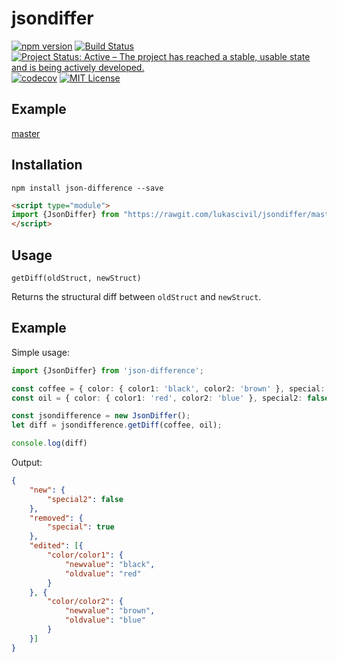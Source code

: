 # jsondiffer

[![npm version](http://img.shields.io/npm/v/json-difference.svg?style=flat)](https://www.npmjs.com/package/json-difference "View this project on npm")
[![Build Status](https://travis-ci.org/lukascivil/jsondiffer.svg?branch=master)](https://travis-ci.org/lukascivil/jsondiffer)
[![Project Status: Active – The project has reached a stable, usable state and is being actively developed.](https://www.repostatus.org/badges/latest/active.svg)](https://www.repostatus.org/#active)
[![codecov](https://codecov.io/gh/lukascivil/jsondiffer/branch/master/graph/badge.svg)](https://codecov.io/gh/lukascivil/jsondiffer)
[![MIT License](https://img.shields.io/npm/l/deep-object-diff.svg?style=flat-square)](https://github.com/lukascivil/jsondiffer/blob/master/LICENSE)

## Example
[master](http://jsondifference.lukascivil.com.br)

## Installation

`npm install json-difference --save`

```html
<script type="module"> 
import {JsonDiffer} from "https://rawgit.com/lukascivil/jsondiffer/master/dist.browser/jsondiffer.js";
</script>
```

## Usage

`getDiff(oldStruct, newStruct)`

Returns the structural diff between `oldStruct` and `newStruct`.

## Example

Simple usage:

```ts
import {JsonDiffer} from 'json-difference';

const coffee = { color: { color1: 'black', color2: 'brown' }, special: true };
const oil = { color: { color1: 'red', color2: 'blue' }, special2: false };

const jsondifference = new JsonDiffer();
let diff = jsondifference.getDiff(coffee, oil);

console.log(diff)
```

Output:
```json
{
    "new": {
        "special2": false
    },
    "removed": {
        "special": true
    },
    "edited": [{
        "color/color1": {
            "newvalue": "black",
            "oldvalue": "red"
        }
    }, {
        "color/color2": {
            "newvalue": "brown",
            "oldvalue": "blue"
        }
    }]
}
```
